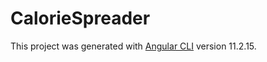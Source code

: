 # CalorieSpreader
This project was generated with [Angular CLI](https://github.com/angular/angular-cli) version 11.2.15.
 